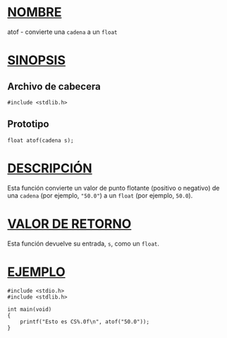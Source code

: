 # [NOMBRE](#nombre)

atof - convierte una `cadena` a un `float`

# [SINOPSIS](#sinopsis)

## Archivo de cabecera

    #include <stdlib.h>

## Prototipo

    float atof(cadena s);

# [DESCRIPCIÓN](#descripción)

Esta función convierte un valor de punto flotante (positivo o negativo) de una `cadena` (por ejemplo, `"50.0"`) a un `float` (por ejemplo, `50.0`).

# [VALOR DE RETORNO](#valor-de-retorno)

Esta función devuelve su entrada, `s`, como un `float`.

# [EJEMPLO](#ejemplo)

    #include <stdio.h>
    #include <stdlib.h>

    int main(void)
    {
        printf("Esto es CS%.0f\n", atof("50.0"));
    }